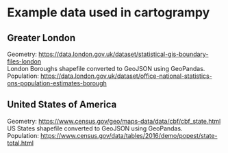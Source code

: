# Example data used in cartogrampy

## Greater London
Geometry: https://data.london.gov.uk/dataset/statistical-gis-boundary-files-london  
London Boroughs shapefile converted to GeoJSON using GeoPandas.  
Population: https://data.london.gov.uk/dataset/office-national-statistics-ons-population-estimates-borough

## United States of America
Geometry: https://www.census.gov/geo/maps-data/data/cbf/cbf_state.html  
US States shapefile converted to GeoJSON using GeoPandas.  
Population: https://www.census.gov/data/tables/2016/demo/popest/state-total.html
